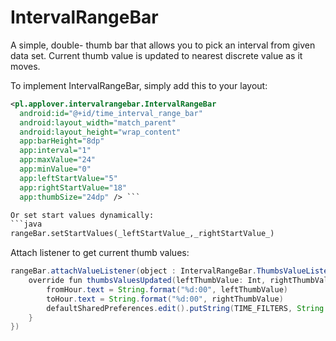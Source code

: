 # IntervalRangeBar

  A simple, double- thumb bar that allows you to pick an interval from given data set.
  Current thumb value is updated to nearest discrete value as it moves.

  To implement IntervalRangeBar, simply add this to your layout:

  ```xml
  <pl.applover.intervalrangebar.IntervalRangeBar
    android:id="@+id/time_interval_range_bar"
    android:layout_width="match_parent"
    android:layout_height="wrap_content"
    app:barHeight="8dp"
    app:interval="1"
    app:maxValue="24"
    app:minValue="0"
    app:leftStartValue="5"
    app:rightStartValue="18"
    app:thumbSize="24dp" /> ```

Or set start values dynamically:
```java
rangeBar.setStartValues(_leftStartValue_,_rightStartValue_)
```

Attach listener to get current thumb values:

```java
rangeBar.attachValueListener(object : IntervalRangeBar.ThumbsValueListener {
    override fun thumbsValuesUpdated(leftThumbValue: Int, rightThumbValue: Int) {
        fromHour.text = String.format("%d:00", leftThumbValue)
        toHour.text = String.format("%d:00", rightThumbValue)
        defaultSharedPreferences.edit().putString(TIME_FILTERS, String.format("%d:00-%d:00", leftThumbValue, rightThumbValue)).apply()
    }
})
```
